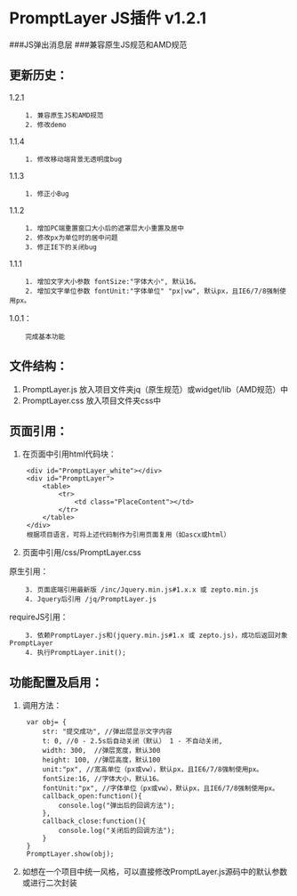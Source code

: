 # PromptLayer JS插件 v1.2.1
###JS弹出消息层
###兼容原生JS规范和AMD规范

更新历史：
--------------

1.2.1

		1. 兼容原生JS和AMD规范
		2. 修改demo

1.1.4

		1. 修改移动端背景无透明度bug


1.1.3

		1. 修正小Bug

1.1.2

		1. 增加PC端重置窗口大小后的遮罩层大小重置及居中
		2. 修改px为单位时的居中问题
		3. 修正IE下的关闭bug

1.1.1

		1. 增加文字大小参数 fontSize:"字体大小", 默认16。
		2. 增加文字单位参数 fontUnit:"字体单位" "px|vw", 默认px，且IE6/7/8强制使用px。

1.0.1：

		完成基本功能

文件结构：
-------------
1. PromptLayer.js 放入项目文件夹jq（原生规范）或widget/lib（AMD规范）中
2. PromptLayer.css 放入项目文件夹css中

页面引用：
-------------
1. 在页面中引用html代码块：

		<div id="PromptLayer_white"></div>
		<div id="PromptLayer">
		    <table>
		        <tr>
		            <td class="PlaceContent"></td>
		        </tr>
		    </table>
		</div>
		根据项目语言，可将上述代码制作为引用页面复用（如ascx或html）
2. 页面<head>中引用/css/PromptLayer.css

原生引用：

		3. 页面底端引用最新版 /inc/Jquery.min.js#1.x.x 或 zepto.min.js
		4. Jquery后引用 /jq/PromptLayer.js

requireJS引用：

        3. 依赖PromptLayer.js和(jquery.min.js#1.x 或 zepto.js)，成功后返回对象PromptLayer
        4. 执行PromptLayer.init();

功能配置及启用：
--------------

1. 调用方法：

		var obj= {
			str: "提交成功", //弹出层显示文字内容
			t: 0, //0 - 2.5s后自动关闭（默认） 1 - 不自动关闭,
			width: 300,  //弹层宽度，默认300
			height: 100, //弹层高度，默认100
			unit:"px", //宽高单位（px或vw），默认px，且IE6/7/8强制使用px。
			fontSize:16, //字体大小，默认16。
			fontUnit:"px", //字体单位（px或vw），默认px，且IE6/7/8强制使用px。
			callback_open:function(){
				console.log("弹出后的回调方法");
			},
			callback_close:function(){
				console.log("关闭后的回调方法");
			}
		}
		PromptLayer.show(obj);

2. 如想在一个项目中统一风格，可以直接修改PromptLayer.js源码中的默认参数或进行二次封装
